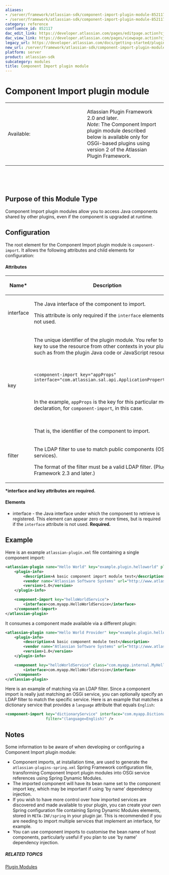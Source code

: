 ```yaml
---
aliases:
- /server/framework/atlassian-sdk/component-import-plugin-module-852117.html
- /server/framework/atlassian-sdk/component-import-plugin-module-852117.md
category: reference
confluence_id: 852117
dac_edit_link: https://developer.atlassian.com/pages/editpage.action?cjm=wozere&pageId=852117
dac_view_link: https://developer.atlassian.com/pages/viewpage.action?cjm=wozere&pageId=852117
legacy_url: https://developer.atlassian.com/docs/getting-started/plugin-modules/component-import-plugin-module
new_url: /server/framework/atlassian-sdk/component-import-plugin-module
platform: server
product: atlassian-sdk
subcategory: modules
title: Component Import plugin module
---
```

# Component Import plugin module

<table>
<colgroup>
<col style="width: 50%" />
<col style="width: 50%" />
</colgroup>
<tbody>
<tr class="odd">
<td><p>Available:</p></td>
<td><p>Atlassian Plugin Framework 2.0 and later.<br />
<em>Note</em>: The Component Import plugin module described below is available only for OSGi-based plugins using version 2 of the Atlassian Plugin Framework.</p></td>
</tr>
</tbody>
</table>

 

 

## Purpose of this Module Type

Component Import plugin modules allow you to access Java components shared by other plugins, even if the component is upgraded at runtime.

## Configuration

The root element for the Component Import plugin module is `component-import`. It allows the following attributes and child elements for configuration:

#### Attributes

<table>
<colgroup>
<col style="width: 50%" />
<col style="width: 50%" />
</colgroup>
<thead>
<tr class="header">
<th><p>Name*</p></th>
<th><p>Description</p></th>
</tr>
</thead>
<tbody>
<tr class="odd">
<td><p>interface</p></td>
<td><p>The Java interface of the component to import.</p>
<p>This attribute is only required if the <code>interface</code> elements are not used.</p></td>
</tr>
<tr class="even">
<td>key</td>
<td><p>The unique identifier of the plugin module. You refer to this key to use the resource from other contexts in your plugin, such as from the plugin Java code or JavaScript resources.</p>
<p> </p>
<pre><code>&lt;component-import key=&quot;appProps&quot; interface=&quot;com.atlassian.sal.api.ApplicationProperties&quot;/&gt;</code></pre>
<p> </p>
<p>In the example, <code>appProps</code> is the key for this particular module declaration, for <code>component-import</code>, in this case.</p>
 
<p>That is, the identifier of the component to import.</p></td>
</tr>
<tr class="odd">
<td><p>filter</p>
<p> </p></td>
<td><p>The LDAP filter to use to match public components (OSGi services).</p>
<p>The format of the filter must be a valid LDAP filter. (Plugin Framework 2.3 and later.)</p></td>
</tr>
</tbody>
</table>

**\*interface and key attributes are required.**

#### Elements

-   interface - the Java interface under which the component to retrieve is registered. This element can appear zero or more times, but is required if the `interface` attribute is not used. **Required.**

## Example

Here is an example `atlassian-plugin.xml` file containing a single component import:

``` xml
<atlassian-plugin name="Hello World" key="example.plugin.helloworld" plugins-version="2">
    <plugin-info>
        <description>A basic component import module test</description>
        <vendor name="Atlassian Software Systems" url="http://www.atlassian.com"/>
        <version>1.0</version>
    </plugin-info>

    <component-import key="helloWorldService">
        <interface>com.myapp.HelloWorldService</interface>
    </component-import>
</atlassian-plugin>
```

It consumes a component made available via a different plugin:

``` xml
<atlassian-plugin name="Hello World Provider" key="example.plugin.helloworld.provider" plugins-version="2">
    <plugin-info>
        <description>A basic component module test</description>
        <vendor name="Atlassian Software Systems" url="http://www.atlassian.com"/>
        <version>1.0</version>
    </plugin-info>

    <component key="helloWorldService" class="com.myapp.internal.MyHelloWorldService" public="true">
        <interface>com.myapp.HelloWorldService</interface>
    </component>
</atlassian-plugin>
```

Here is an example of matching via an LDAP filter. Since a component import is really just matching an OSGi service, you can optionally specify an LDAP filter to match the specific service. Here is an example that matches a dictionary service that provides a `language` attribute that equals `English`:

``` xml
<component-import key="dictionaryService" interface="com.myapp.DictionaryService"
                  filter="(language=English)" />
```

## Notes

Some information to be aware of when developing or configuring a Component Import plugin module:

-   Component imports, at installation time, are used to generate the `atlassian-plugins-spring.xml` Spring Framework configuration file, transforming Component Import plugin modules into OSGi service references using Spring Dynamic Modules.
-   The imported component will have its bean name set to the component import key, which may be important if using 'by name' dependency injection.
-   If you wish to have more control over how imported services are discovered and made available to your plugin, you can create your own Spring configuration file containing Spring Dynamic Modules elements, stored in `META-INF/spring` in your plugin jar. This is recommended if you are needing to import multiple services that implement an interface, for example.
-   You can use component imports to customise the bean name of host components, particularly useful if you plan to use 'by name' dependency injection.

##### RELATED TOPICS

[Plugin Modules](/server/framework/atlassian-sdk/plugin-modules)






















































































































































































































































































































































































































































































